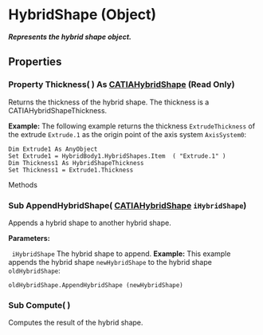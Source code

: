 # HybridShape (Object)

**_Represents the hybrid shape object._**

## Properties

### Property **Thickness**( ) As [CATIAHybridShape](../MecModInterfaces/interface_HybridShape_25589.md) (Read Only)

Returns the thickness of the hybrid shape.
The thickness is a CATIAHybridShapeThickness.

**Example:**     The following example returns the thickness `ExtrudeThickness` of the extrude `Extrude.1` as the origin point of the axis system `AxisSystem0`:

```VBScript
Dim Extrude1 As AnyObject
Set Extrude1 = HybridBody1.HybridShapes.Item  ( "Extrude.1" )
Dim Thickness1 As HybridShapeThickness
Set Thickness1 = Extrude1.Thickness

```

Methods

### Sub **AppendHybridShape**( [CATIAHybridShape](../MecModInterfaces/interface_HybridShape_25589.md)  `iHybridShape`)

Appends a hybrid shape to another hybrid shape.

**Parameters:**

` iHybridShape`      The hybrid shape to append.  **Example:**      This example appends the hybrid shape `newHybridShape` to the hybrid shape `oldHybridShape`:

```VBScript
oldHybridShape.AppendHybridShape (newHybridShape)

```

### Sub **Compute**( )

Computes the result of the hybrid shape.